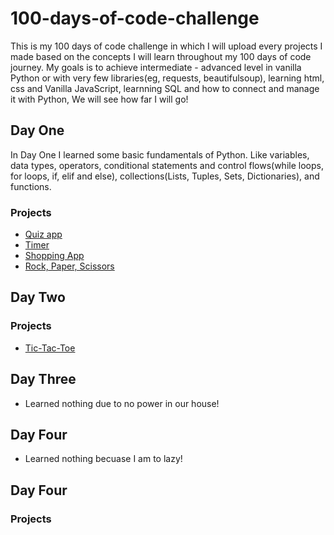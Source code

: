 # 100-days-of-code-challenge
This is my 100 days of code challenge in which I will upload every projects I made based on the concepts I will learn throughout my 100 days of code journey. My goals is to achieve intermediate - advanced level in vanilla Python or with very few libraries(eg, requests, beautifulsoup), learning html, css and Vanilla JavaScript, learnning SQL and how to connect and manage it with Python, We will see how far I will go!

## Day One
In Day One I learned some basic fundamentals of Python. Like variables, data types, operators, conditional statements and control flows(while loops, for loops, if, elif and else), collections(Lists, Tuples, Sets, Dictionaries), and functions.
### Projects
- [Quiz app](https://github.com/SamiAlex2005/100-days-of-code-challenge/blob/main/quiz_game.py)
- [Timer](https://github.com/SamiAlex2005/100-days-of-code-challenge/blob/main/timer.py)
- [Shopping App](https://github.com/SamiAlex2005/100-days-of-code-challenge/blob/main/shopping_app.py)
- [Rock, Paper, Scissors](https://github.com/SamiAlex2005/100-days-of-code-challenge/blob/main/shopping_app.py)
## Day Two
### Projects
- [Tic-Tac-Toe](https://github.com/SamiAlex2005/100-days-of-code-challenge/blob/main/tic-tac-toe.py)
## Day Three
- Learned nothing due to no power in our house!
## Day Four
- Learned nothing becuase I am to lazy!
## Day Four
### Projects
